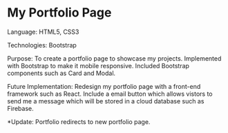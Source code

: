 # My Portfolio Page

Language: HTML5, CSS3

Technologies: Bootstrap

Purpose: To create a portfolio page to showcase my projects. Implemented with Bootstrap to make it mobile responsive. Included Bootstrap components such as Card and Modal.

Future Implementation: Redesign my portfolio page with a front-end framework such as React. Include a email button which allows vistors to send me a message which will be stored in a cloud database such as Firebase.

*Update: Portfolio redirects to new portfolio page.
